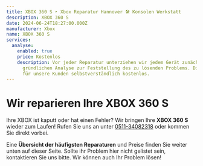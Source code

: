 ```yaml
---
title: XBOX 360 S ‣ Xbox Reparatur Hannover 🛠️ Konsolen Werkstatt
description: XBOX 360 S
date: 2024-06-24T18:27:00.000Z
manufacturer: Xbox
name: XBOX 360 S
services:
  analyse:
    enabled: true
    price: Kostenlos
    description: Vor jeder Reparatur unterziehen wir jedem Gerät zunächst einer
      gründlichen Analyse zur Feststellung des zu lösenden Problems. Diese ist
      für unsere Kunden selbstverständlich kostenlos.
---
```

# Wir reparieren Ihre XBOX 360 S

Ihre XBOX ist kaputt oder hat einen Fehler? Wir bringen Ihre **XBOX 360 S** wieder zum Laufen! Rufen Sie uns an unter [0511-34082318](tel:051134082318) oder kommen Sie direkt vorbei.

Eine **Übersicht der häufigsten Reparaturen** und Preise finden Sie weiter unten auf dieser Seite. Sollte ihr Problem hier nicht gelistet sein, kontaktieren Sie uns bitte. Wir können auch Ihr Problem lösen!
